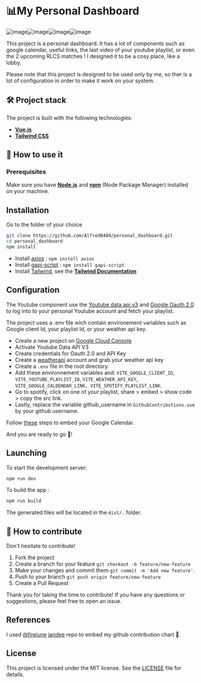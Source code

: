 # 📊My Personal Dashboard

![image](https://img.shields.io/badge/Vite-B73BFE?style=for-the-badge&logo=vite&logoColor=FFD62E)![image](https://img.shields.io/badge/Vue%20js-35495E?style=for-the-badge&logo=vuedotjs&logoColor=4FC08D)![image](https://img.shields.io/badge/Tailwind_CSS-38B2AC?style=for-the-badge&logo=tailwind-css&logoColor=white)![image](https://img.shields.io/badge/npm-CB3837?style=for-the-badge&logo=npm&logoColor=white)

This project is a personal dashboard. It has a lot of components such as google calendar, useful links, the last video of your youtube playlist, or even the 2 upcoming RLCS matches ! I designed it to be a cosy place, like a lobby.

Please note that this project is designed to be used only by me, so ther is a lot of configuration in order to make it work on your system.

## 🛠️ Project stack

The project is built with the following technologies:

- **[Vue.js](https://vuejs.org/)**
- **[Tailwind CSS](https://tailwindcss.com/)**

## 🚀 How to use it

### Prerequisites

Make sure you have **[Node.js](https://nodejs.org/fr)** and **[npm](https://www.npmjs.com/)** (Node Package Manager) installed on your machine.

## Installation

Go to the folder of your choice

```bash
git clone https://github.com/Alfred0404/personal_dashboard.git
cd personal_dashboard
npm install
```

- Install [axios](https://www.npmjs.com/package/axios) : `npm install axios`
- Install [gapi-script](https://www.npmjs.com/package/gapi-script) : `npm install gapi-script`
- Install [Tailwind](https://tailwindcss.com/), see the **[Tailwind Documentation](https://tailwindcss.com/docs/guides/vite#vue)**

## Configuration

The Youtube component use the [Youtube data api v3](https://developers.google.com/youtube/v3/docs?hl=en) and [Google Oauth 2.0](https://developers.google.com/identity/protocols/oauth2?hl=en) to log into to your personal Youtube account and fetch your playlist.

The project uses a .env file wich contain environement variables such as Google client Id, your playlist Id, or your weather api key.

- Create a new project on [Google Cloud Console](https://console.cloud.google.com)
- Activate Youtube Data API V3
- Create credentials for Oauth 2.0 and API Key
- Create a [weatherapi](https://www.weatherapi.com/) account and grab your weather api key
- Create a `.env` file in the root directory.
- Add these environnement variables and: `VITE_GOOGLE_CLIENT_ID`, `VITE_YOUTUBE_PLAYLIST_ID`, `VITE_WEATHER_API_KEY`, `VITE_GOOGLE_CALDENDAR_LINK, VITE_SPOTIFY_PLAYLIST_LINK`.
- Go to spotify, click on one of your playlist, share > embed > show code > copy the src link.
- Lastly, replace the variable github_username in `GithubContributions.vue` by your github username.

Follow [these](https://support.google.com/calendar/answer/41207?hl=en) steps to embed your Google Calendar.

And you are ready to go 🚀!

## Launching

To start the development server:

```bash
npm run dev
```

To build the app :

```bash
npm run build
```

The generated files will be located in the `dist/.` folder.

## 🤝 How to contribute

Don't hesitate to contribute!

1. Fork the project
2. Create a branch for your feature
   `git checkout -b feature/new-feature`
3. Make your changes and commit them
   `git commit -m 'Add new feature'`.
4. Push to your branch
   `git push origin feature/new-feature`
5. Create a Pull Request

Thank you for taking the time to contribute! If you have any questions or suggestions, please feel free to open an issue.

## References

I used [@firejune](https://github.com/firejune) [jandee](https://github.com/firejune/jandee) repo to embed my github contribution chart 🤝.

## License

This project is licensed under the MIT license. See the [LICENSE](LICENSE) file for details.
